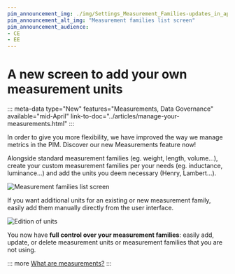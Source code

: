 ```yaml
---
pim_announcement_img: ./img/Settings_Measurement_Families-updates_in_app.png
pim_announcement_alt_img: "Measurement families list screen"
pim_announcement_audience:
- CE
- EE
---
```


# A new screen to add your own measurement units
::: meta-data type="New" features="Measurements, Data Governance" available="mid-April" link-to-doc="../articles/manage-your-measurements.html"
:::

In order to give you more flexibility, we have improved the way we manage metrics in the PIM. Discover our new Measurements feature now!

Alongside standard measurement families (eg. weight, length, volume...), create your custom measurement families per your needs (eg. inductance, luminance...) and add the units you deem necessary (Henry, Lambert...).

![Measurement families list screen](../img/Settings_Measurement_Families-updates.png)

If you want additional units for an existing or new measurement family, easily add them manually directly from the user interface.

![Edition of units](../img/Settings_Measurement_Families_Edit_Unit-updates.png)

You now have **full control over your measurement families**: easily add, update, or delete measurement units or measurement families that you are not using.

::: more
[What are measurements?](../articles/what-about-measurements.html)
:::
